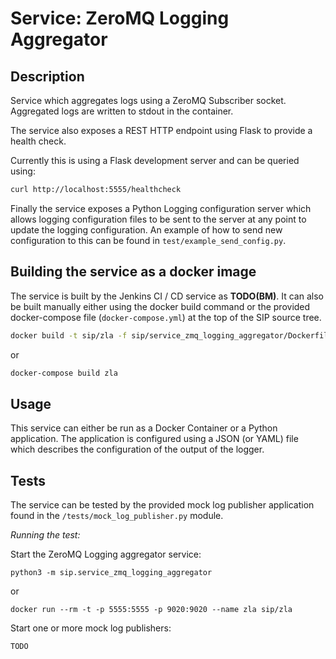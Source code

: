 # Service: ZeroMQ Logging Aggregator

## Description

Service which aggregates logs using a ZeroMQ Subscriber socket. Aggregated
logs are written to stdout in the container.

The service also exposes a REST HTTP endpoint using Flask to provide a
health check.

Currently this is using a Flask development server and can be queried using:

```bash
curl http://localhost:5555/healthcheck
```

Finally the service exposes a Python Logging configuration server which allows
logging configuration files to be sent to the server at any point to update
the logging configuration. An example of how to send new configuration to this
can be found in `test/example_send_config.py`.

## Building the service as a docker image

The service is built by the Jenkins CI / CD service as **TODO(BM)**. It can 
also be built manually either using the docker build command or the provided
docker-compose file (`docker-compose.yml`) at the top of the SIP source tree. 

```bash
docker build -t sip/zla -f sip/service_zmq_logging_aggregator/Dockerfile .
```

or 

```bash
docker-compose build zla
```

## Usage

This service can either be run as a Docker Container or a Python application.
The application is configured using a JSON (or YAML) file which describes 
the configuration of the output of the logger.

## Tests

The service can be tested by the provided mock log publisher application found
in the `/tests/mock_log_publisher.py` module.

*Running the test:*

Start the ZeroMQ Logging aggregator service:

```shell
python3 -m sip.service_zmq_logging_aggregator
```

or

```shell
docker run --rm -t -p 5555:5555 -p 9020:9020 --name zla sip/zla
```


Start one or more mock log publishers:

```shell
TODO
```
